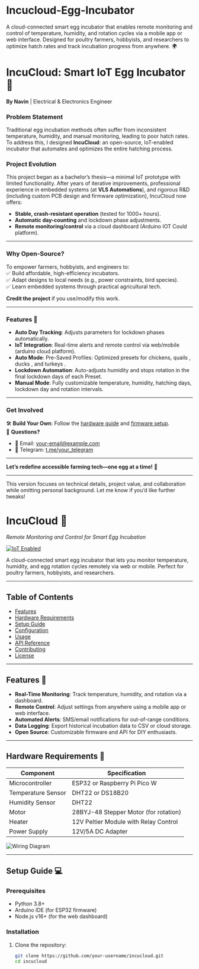 # Incucloud-Egg-Incubator
A cloud-connected smart egg incubator that enables remote monitoring and control of temperature, humidity, and rotation cycles via a mobile app or web interface. Designed for poultry farmers, hobbyists, and researchers to optimize hatch rates and track incubation progress from anywhere. 🌍


# **IncuCloud: Smart IoT Egg Incubator** 🐣  
**By Navin** | Electrical & Electronics Engineer  

### **Problem Statement**  
Traditional egg incubation methods often suffer from inconsistent temperature, humidity, and manual monitoring, leading to poor hatch rates. To address this, I designed **IncuCloud**: an open-source, IoT-enabled incubator that automates and optimizes the entire hatching process.  

### **Project Evolution**  
This project began as a bachelor’s thesis—a minimal IoT prototype with limited functionality. After years of iterative improvements, professional experience in embedded systems (at **VLS Automations**), and rigorous R&D (including custom PCB design and firmware optimization), IncuCloud now offers:  
- **Stable, crash-resistant operation** (tested for 1000+ hours).  
- **Automatic day-counting** and lockdown phase adjustments.  
- **Remote monitoring/control** via a cloud dashboard (Arduino IOT Could platform).

---

### **Why Open-Source?**  
To empower farmers, hobbyists, and engineers to:  
✅ Build affordable, high-efficiency incubators.  
✅ Adapt designs to local needs (e.g., power constraints, bird species).  
✅ Learn embedded systems through practical agricultural tech.  

**Credit the project** if you use/modify this work.  

---

### **Features** 🌟  
- **Auto Day Tracking**: Adjusts parameters for lockdown phases automatically.  
- **IoT Integration**: Real-time alerts and remote control via web/mobile (arduino cloud platform).
- **Auto Mode**: Pre-Saved Profiles: Optimized presets for chickens, quails , ducks , and turkeys .
- **Lockdown Automation**: Auto-adjusts humidity and stops rotation in the final lockdown days of each Preset.
- **Manual Mode**: Fully customizable temperature, humidity, hatching days, lockdown day and rotation intervals.
 

---

### **Get Involved**  
🛠️ **Build Your Own**: Follow the [hardware guide](docs/HARDWARE.md) and [firmware setup](docs/SOFTWARE.md).  
💬 **Questions?**  
- 📧 Email: [your-email@example.com](mailto:your-email@example.com)  
- 📱 Telegram: [t.me/your_telegram](https://t.me/your_telegram)  

---

**Let’s redefine accessible farming tech—one egg at a time!** 🌱  

--- 

This version focuses on technical details, project value, and collaboration while omitting personal background. Let me know if you’d like further tweaks!






# IncuCloud 🥚  
*Remote Monitoring and Control for Smart Egg Incubation*  


[![IoT Enabled](https://img.shields.io/badge/IoT-Enabled-green)](https://github.com/topics/iot)



A cloud-connected smart egg incubator that lets you monitor temperature, humidity, and egg rotation cycles remotely via web or mobile. Perfect for poultry farmers, hobbyists, and researchers.  

---

## Table of Contents  
- [Features](#features)
- [Hardware Requirements](#hardware-requirements)
- [Setup Guide](#setup-guide)
- [Configuration](#configuration)
- [Usage](#usage)
- [API Reference](#api-reference)
- [Contributing](#contributing)
- [License](#license)

---

## Features 🌟  
- **Real-Time Monitoring**: Track temperature, humidity, and rotation via a dashboard.  
- **Remote Control**: Adjust settings from anywhere using a mobile app or web interface.  
- **Automated Alerts**: SMS/email notifications for out-of-range conditions.  
- **Data Logging**: Export historical incubation data to CSV or cloud storage.  
- **Open Source**: Customizable firmware and API for DIY enthusiasts.  

---

## Hardware Requirements 🔧  
| Component              | Specification                          |  
|------------------------|----------------------------------------|  
| Microcontroller        | ESP32 or Raspberry Pi Pico W           |  
| Temperature Sensor     | DHT22 or DS18B20                       |  
| Humidity Sensor        | DHT22                                  |  
| Motor                  | 28BYJ-48 Stepper Motor (for rotation)  |  
| Heater                 | 12V Peltier Module with Relay Control  |  
| Power Supply           | 12V/5A DC Adapter                      |  

![Wiring Diagram](https://via.placeholder.com/600x400.png?text=IncuCloud+Circuit+Diagram)  

---

## Setup Guide 💻  
### Prerequisites  
- Python 3.8+  
- Arduino IDE (for ESP32 firmware)  
- Node.js v16+ (for the web dashboard)  

### Installation  
1. Clone the repository:  
   ```bash
   git clone https://github.com/your-username/incucloud.git
   cd incucloud
